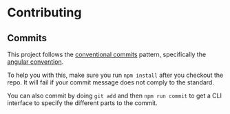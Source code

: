 # Contributing

## Commits
This project follows the [conventional commits](https://www.conventionalcommits.org/en/v1.0.0/) pattern, specifically the [angular convention](https://github.com/angular/angular/blob/22b96b9/CONTRIBUTING.md#-commit-message-guidelines).

To help you with this, make sure you run `npm install` after you checkout the repo. It will fail if your commit message does not comply to the standard.

You can also commit by doing `git add` and then `npm run commit` to get a CLI interface to specify the different parts to the commit.